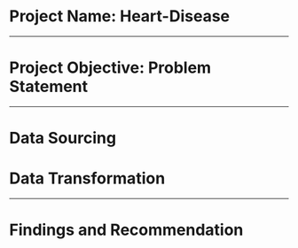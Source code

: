# Project Name: Heart-Disease

------
# Project Objective: Problem Statement



-----
# Data Sourcing




# Data Transformation



-----
# Findings and Recommendation

